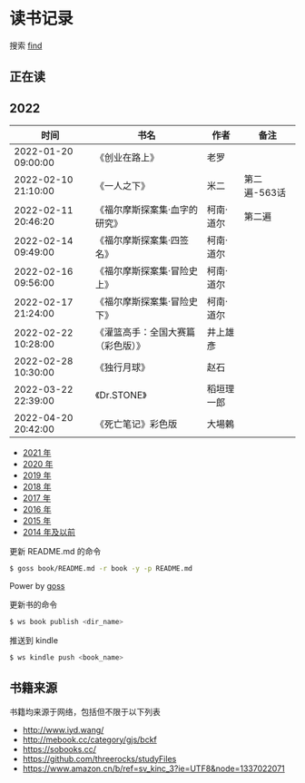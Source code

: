 # 读书记录

搜索 [find](https://github.com/wxnacy/book/find/master)

## 正在读



## 2022


时间 | 书名 | 作者 | 备注
-----|------|-----|------
2022-01-20 09:00:00 |《创业在路上》| 老罗 | 
2022-02-10 21:10:00 |《一人之下》| 米二 | 第二遍-563话
2022-02-11 20:46:20 |《福尔摩斯探案集·血字的研究》| 柯南·道尔 | 第二遍
2022-02-14 09:49:00 |《福尔摩斯探案集·四签名》| 柯南·道尔 | 
2022-02-16 09:56:00 |《福尔摩斯探案集·冒险史上》| 柯南·道尔 | 
2022-02-17 21:24:00 |《福尔摩斯探案集·冒险史下》| 柯南·道尔 | 
2022-02-22 10:28:00 |《灌篮高手：全国大赛篇（彩色版）》| 井上雄彥 |
2022-02-28 10:30:00 |《独行月球》| 赵石 |
2022-03-22 22:39:00 |《Dr.STONE》| 稻垣理一郎 |
2022-04-20 20:42:00 |《死亡笔记》彩色版| 大場鶇 |


- [2021 年](2021.md)
- [2020 年](2020.md)
- [2019 年](2019.md)
- [2018 年](2018.md)
- [2017 年](2017.md)
- [2016 年](2016.md)
- [2015 年](2015.md)
- [2014 年及以前](2014.md)

更新 README.md 的命令

```bash
$ goss book/README.md -r book -y -p README.md
```

Power by [goss](https://github.com/wxnacy/goss)

更新书的命令

```bash
$ ws book publish <dir_name>
```

推送到 kindle

```bash
$ ws kindle push <book_name>
```

## 书籍来源

书籍均来源于网络，包括但不限于以下列表

- http://www.iyd.wang/
- http://mebook.cc/category/gjs/bckf
- https://sobooks.cc/
- https://github.com/threerocks/studyFiles
- https://www.amazon.cn/b/ref=sv_kinc_3?ie=UTF8&node=1337022071

